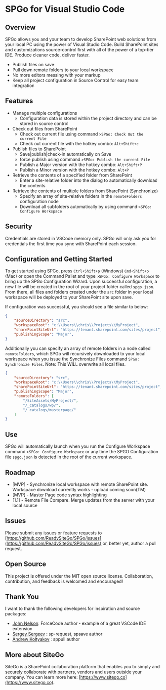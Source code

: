 # SPGo for Visual Studio Code

## Overview
SPGo allows you and your team to develop SharePoint web solutions from your local PC using the power of Visual Studio Code. Build SharePoint sites and customizations source-control first with all of the power of a top-tier IDE. Produce cleaner code, deliver faster.
* Publish files on save
* Pull down remote folders to your local workspace
* No more editors messing with your markup 
* Keep all project configuration in Source Control for easy team integration

## Features
* Manage multiple configurations
    * Configuration data is stored within the project directory and can be stored in source control
* Check out files from SharePoint
    * Check out current file using command `>SPGo: Check Out the current File`
    * Check out current file with the hotkey combo: `Alt+Shift+c`
* Publish files to SharePoint
    * Save|publish|check-in automatically on Save
    * force publish using command `>SPGo: Publish the current File`
    * Publish a Major version with the hotkey combo: `Alt+Shift+P`
    * Publish a Minor version with the hotkey combo: `Alt+P`
* Retrieve the contents of a specified folder from SharePoint
    * Enter a site-relative folder into the dialog to automatically download the contents
* Retrieve the contents of multiple folders from SharePoint (Synchronize)
    * Specify an array of site-relative folders in the `remoteFolders` configuration node
    * Download all subfolders automatically by using command `>SPGo: Configure Workspace`


## Security
Credentials are stored in VSCode memory only. SPGo will only ask you for credentials the first time you sync with SharePoint each session.

## Configuration and Getting Started
To get started using SPGo, press `Ctrl+Shift+p` (Windows) `Cmd+Shift+p` (Mac) or open the Command Pallet and type `>SPGo: Configure Workspace` to bring up the SPGo Configuration Wizard. Upon successful configuration, a new file will be created in the root of your project folder called `spgo.json`. From there, all files and folders created under the `src` folder in your local workspace will be deployed to your SharePoint site upon save.

If configuration was successful, you should see a file similar to below:

```json
{
    "sourceDirectory": "src",
    "workspaceRoot": "c:\\Users\\chris\\Projects\\MyProject",
    "sharePointSiteUrl": "https://tenant.sharepoint.com/sites/project",
    "publishingScope": "Major",
} 
```

Additionally you can specify an array of remote folders in a node called `remoteFolders`, which SPGo will recursively downloaded to your local workspace when you issue the Synchronize Files command `SPGo: Synchronize Files`. Note: This WILL overwrite all local files.
```json
{
    "sourceDirectory": "src",
    "workspaceRoot": "c:\\Users\\chris\\Projects\\MyProject",
    "sharePointSiteUrl": "https://tenant.sharepoint.com/sites/project",
    "publishingScope": "Major",
    "remoteFolders": [
        "/SiteAssets/MyProject/",
        "/_catalogs/wp/",
        "/_catalogs/masterpage/"
    ]
} 
```

## Use
SPGo will automatically launch when you run the Configure Workspace command `>SPGo: Configure Workspace` or any time the SPGO Configuration file `spgo.json` is detected in the root of the current workspace.

## Roadmap
* [MVP] - Synchronize local workspace with remote SharePoint site. Workspace download currently works - upload coming soon(TM)
* [MVP] - Master Page code syntax highlighting
* [1.1] - Remote File Compare. Merge updates from the server with your local source


## Issues
Please submit any issues or feature requests to [https://github.com/ReadySiteGo/SPGo/issues](https://github.com/ReadySiteGo/SPGo/issues) or, better yet, author a pull request.

## Open Source
This project is offered under the MIT open source license. Collaboration, contribution, and feedback is welcomed and encouraged!

## Thank You
I want to thank the following developers for inspiration and source packages:
* [John Nelson](https://github.com/celador): ForceCode author - example of a great VSCode IDE extension
* [Sergey Sergeev](https://github.com/s-KaiNet) : sp-request, spsave author
* [Andrew Koltyakov](https://github.com/koltyakov) : sppull author

## More about SiteGo
SiteGo is a SharePoint collaboration platform that enables you to simply and securely collaborate with partners, vendors and users outside your company. You can learn more here: [https://www.sitego.co](https://www.sitego.co).